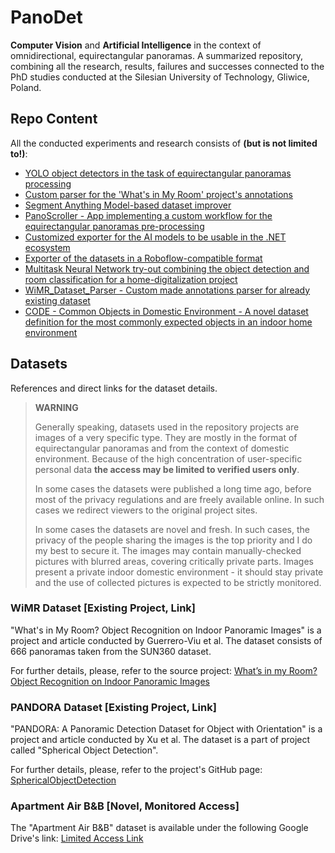 # PanoDet

**Computer Vision** and **Artificial Intelligence** in the context of omnidirectional, equirectangular panoramas. A summarized repository, combining all the research, results, failures and successes connected to the PhD studies conducted at the Silesian University of Technology, Gliwice, Poland.

## Repo Content

All the conducted experiments and research consists of **(but is not limited to!)**:
- [YOLO object detectors in the task of equirectangular panoramas processing](YOLO_Object_Detection_Experiments/README.md)
- [Custom parser for the 'What's in My Room' project's annotations](WiMR_Dataset_Parser/README.md)
- [Segment Anything Model-based dataset improver](SAM_Dataset_Improver/README.md)
- [PanoScroller - App implementing a custom workflow for the equirectangular panoramas pre-processing](Pano_Scroller/README.md)
- [Customized exporter for the AI models to be usable in the .NET ecosystem](Model_Exporter/README.md)
- [Exporter of the datasets in a Roboflow-compatible format](Dataset_Exporter/README.md)
- [Multitask Neural Network try-out combining the object detection and room classification for a home-digitalization project](CODE_MTNN/README.md)
- [WiMR_Dataset_Parser - Custom made annotations parser for already existing dataset](WiMR_Dataset_Parser/README.md)
- [CODE - Common Objects in Domestic Environment - A novel dataset definition for the most commonly expected objects in an indoor home environment](CODE_55/README.md)

## Datasets
References and direct links for the dataset details.

> **WARNING**
> 
> Generally speaking, datasets used in the repository projects are images of a very specific type.
> They are mostly in the format of equirectangular panoramas and from the context of domestic environment.
> Because of the high concentration of user-specific personal data **the access may be limited to verified users only**.
> 
> In some cases the datasets were published a long time ago, before most of the privacy regulations and are freely available online.
> In such cases we redirect viewers to the original project sites.
>
> In some cases the datasets are novel and fresh.
> In such cases, the privacy of the people sharing the images is the top priority and I do my best to secure it.
> The images may contain manually-checked pictures with blurred areas, covering critically private parts.
> Images present a private indoor domestic environment - it should stay private and the use of collected pictures is expected to be strictly monitored.

### WiMR Dataset [Existing Project, Link]
"What's in My Room? Object Recognition on Indoor Panoramic Images" is a project and article conducted by Guerrero-Viu et al. The dataset consists of 666 panoramas taken from the SUN360 dataset.

For further details, please, refer to the source project:
[What’s in my Room? Object Recognition on Indoor Panoramic Images](https://webdiis.unizar.es/~jguerrer/room_OR/)

### PANDORA Dataset [Existing Project, Link]
"PANDORA: A Panoramic Detection Dataset for Object with Orientation" is a project and article conducted by Xu et al. The dataset is a part of project called "Spherical Object Detection". 

For further details, please, refer to the project's GitHub page:
[SphericalObjectDetection](https://github.com/tdsuper/SphericalObjectDetection)

### Apartment Air B&B [Novel, Monitored Access]
The "Apartment Air B&B" dataset is available under the following Google Drive's link:
[Limited Access Link](https://drive.google.com/file/d/1_JgxNAFwwSJ7MblE26UYsYJoJBrUQqWr/view?usp=sharing)
